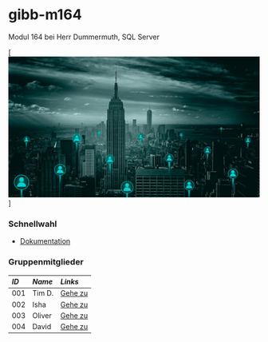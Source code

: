 # gibb-m164
Modul 164 bei Herr Dummermuth, SQL Server

[![Thumbnail](Zusatzmaterial/thumbnail.jpg)]

### Schnellwahl
- [Dokumentation](Dokumentation/IET-164_Dokumentation_Dummermuth.docx?raw=1)

### Gruppenmitglieder
| ***ID*** | ***Name*** | ***Links***              |
| :----- | :------- |:-----------------------|
| 001    | Tim D.   | [Gehe zu](Student_001) |
| 002    | Isha     | [Gehe zu](Student_002) |
| 003    | Oliver   | [Gehe zu](Student_003) |
| 004    | David    | [Gehe zu](Student_004) |
